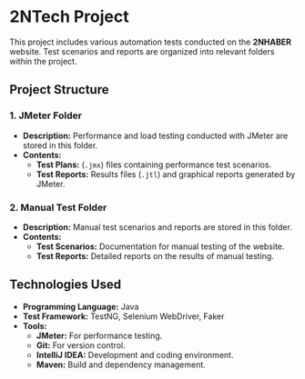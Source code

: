 # 2NTech Project

This project includes various automation tests conducted on the **2NHABER** website. Test scenarios and reports are organized into relevant folders within the project.

## Project Structure

### 1. **JMeter Folder**
- **Description:** Performance and load testing conducted with JMeter are stored in this folder.
- **Contents:**
  - **Test Plans:** (`.jmx`) files containing performance test scenarios.
  - **Test Reports:** Results files (`.jtl`) and graphical reports generated by JMeter.

### 2. **Manual Test Folder**
- **Description:** Manual test scenarios and reports are stored in this folder.
- **Contents:**
  - **Test Scenarios:** Documentation for manual testing of the website.
  - **Test Reports:** Detailed reports on the results of manual testing.

## Technologies Used
- **Programming Language:** Java
- **Test Framework:** TestNG, Selenium WebDriver, Faker
- **Tools:**
  - **JMeter:** For performance testing.
  - **Git:** For version control.
  - **IntelliJ IDEA:** Development and coding environment.
  - **Maven:** Build and dependency management.
